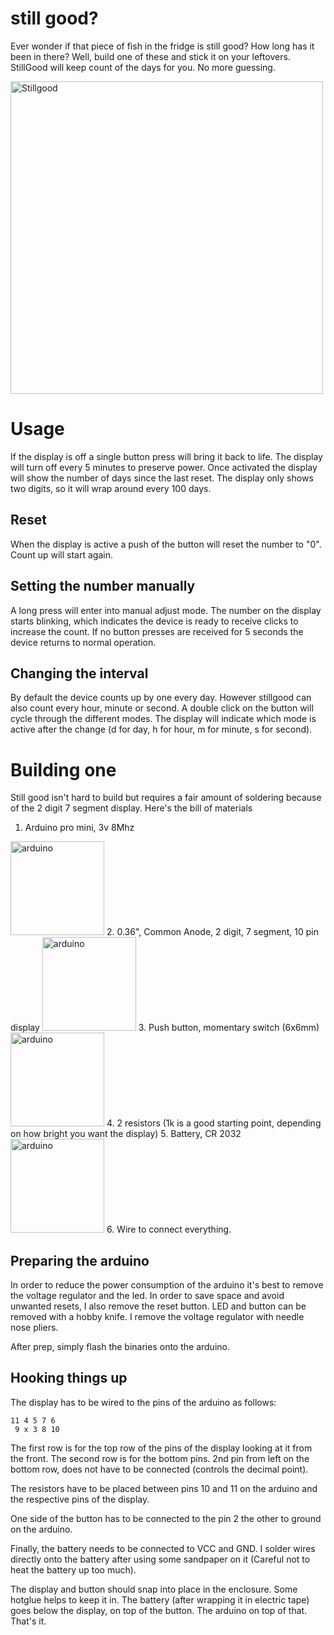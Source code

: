 # still good?

Ever wonder if that piece of fish in the fridge is still good? How long has it been in there? Well, build one of these and stick it on your leftovers. StillGood will keep count of the days for you. No more guessing.

<img src="https://github.com/hagleitn/stillgood/blob/master/afterlight.jpeg?raw=true" alt="Stillgood" width="500"/>

# Usage

If the display is off a single button press will bring it back to life. The display will turn off every 5 minutes to preserve power. Once activated the display will show the number of days since the last reset. The display only shows two digits, so it will wrap around every 100 days.

## Reset

When the display is active a push of the button will reset the number to "0". Count up will start again.

## Setting the number manually

A long press will enter into manual adjust mode. The number on the display starts blinking, which indicates the device is ready to receive clicks to increase the count. If no button presses are received for 5 seconds the device returns to normal operation.

## Changing the interval

By default the device counts up by one every day. However stillgood can also count every hour, minute or second. A double click on the button will cycle through the different modes. The display will indicate which mode is active after the change (d for day, h for hour, m for minute, s for second).

# Building one

Still good isn't hard to build but requires a fair amount of soldering because of the 2 digit 7 segment display. Here's the bill of materials

1. Arduino pro mini, 3v 8Mhz 
<img src="https://github.com/hagleitn/stillgood/blob/master/arduino_pro_mini.jpg?raw=true" alt="arduino" width="150"/>
2. 0.36", Common Anode, 2 digit, 7 segment, 10 pin display 
<img src="https://github.com/hagleitn/stillgood/blob/master/2_digit_7_segment_display.jpg?raw=true" alt="arduino" width="150"/>
3. Push button, momentary switch (6x6mm)
<img src="https://github.com/hagleitn/stillgood/blob/master/button.jpg?raw=true" alt="arduino" width="150"/>
4. 2 resistors (1k is a good starting point, depending on how bright you want the display)
5. Battery, CR 2032
<img src="https://github.com/hagleitn/stillgood/blob/master/CR2032.jpg?raw=true" alt="arduino" width="150"/>
6. Wire to connect everything.

## Preparing the arduino

In order to reduce the power consumption of the arduino it's best to remove the voltage regulator and the led. In order to save space and avoid unwanted resets, I also remove the reset button. LED and button can be removed with a hobby knife. I remove the voltage regulator with needle nose pliers.

After prep, simply flash the binaries onto the arduino.

## Hooking things up

The display has to be wired to the pins of the arduino as follows:

    11 4 5 7 6
     9 x 3 8 10

The first row is for the top row of the pins of the display looking at it from the front. The second row is for the bottom pins. 2nd pin from left on the bottom row, does not have to be connected (controls the decimal point).

The resistors have to be placed between pins 10 and 11 on the arduino and the respective pins of the display.

One side of the button has to be connected to the pin 2 the other to ground on the arduino.

Finally, the battery needs to be connected to VCC and GND. I solder wires directly onto the battery after using some sandpaper on it (Careful not to heat the battery up too much).

The display and button should snap into place in the enclosure. Some hotglue helps to keep it in. The battery (after wrapping it in electric tape) goes below the display, on top of the button. The arduino on top of that. That's it.





